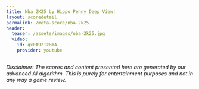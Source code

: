 ```yaml
---
title: Nba 2K25 by Hippo Penny Deep View!
layout: scoredetail
permalink: /meta-score/nba-2k25
header:
  teaser: /assets/images/nba-2k25.jpg
  video:
    id: qx0A921z8mA
    provider: youtube
---
```

*Disclaimer: The scores and content presented here are generated by our advanced AI algorithm. This is purely for entertainment purposes and not in any way a game review.*
